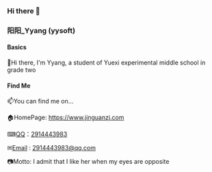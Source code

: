 ### Hi there 👋
### 阳阳_Yyang (yysoft)
#### Basics

👋Hi there, I'm Yyang, a student of Yuexi experimental middle school in grade two

#### Find Me

📫You can find me on...

🏠HomePage: <https://www.jinguanzj.com>

⌨[QQ](https://wpa.qq.com/msgrd?v=3&uin=2914443983&site=qqq&menu=yes)：[2914443983](https://wpa.qq.com/msgrd?v=3&uin=2914443983&site=qqq&menu=yes)

✉[Email](mailto:2914443983@qq.com) : 2914443983@qq.com

📷Motto: I admit that I like her when my eyes are opposite
<!--
**Hua-Fan-Yang/Hua-Fan-Yang** is a ✨ _special_ ✨ repository because its `README.md` (this file) appears on your GitHub profile.

Here are some ideas to get you started:

- 🔭 I’m currently working on ...
- 🌱 I’m currently learning ...
- 👯 I’m looking to collaborate on ...
- 🤔 I’m looking for help with ...
- 💬 Ask me about ...
- 📫 How to reach me: ...
- 😄 Pronouns: ...
- ⚡ Fun fact: ...
-->
